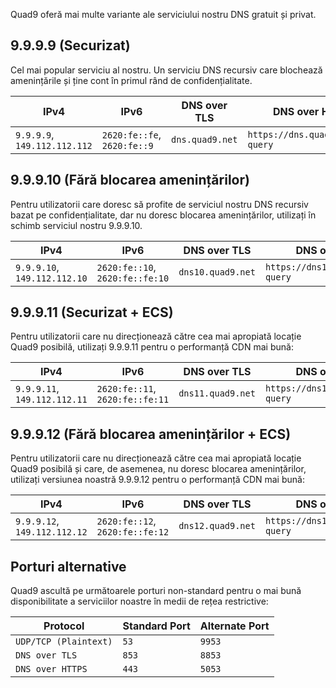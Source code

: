 Quad9 oferă mai multe variante ale serviciului nostru DNS gratuit și privat.

## 9.9.9.9 (Securizat)

Cel mai popular serviciu al nostru. Un serviciu DNS recursiv care blochează amenințările și ține cont în primul rând de confidențialitate.

| IPv4                        | IPv6                             | DNS over TLS    | DNS over HTTPS |
| --------------------------- | -------------------------------- | --------------- | -------------- |
| `9.9.9.9`, `149.112.112.112`| `2620:fe::fe`, `2620:fe::9`      | `dns.quad9.net` | `https://dns.quad9.net/dns-query` |

## 9.9.9.10 (Fără blocarea amenințărilor)

Pentru utilizatorii care doresc să profite de serviciul nostru DNS recursiv bazat pe confidențialitate, dar nu doresc blocarea amenințărilor, utilizați în schimb serviciul nostru 9.9.9.10. 

| IPv4                        | IPv6                             | DNS over TLS    | DNS over HTTPS |
| --------------------------- | -------------------------------- | --------------- | -------------- |
| `9.9.9.10`, `149.112.112.10`| `2620:fe::10`, `2620:fe::fe:10`  | `dns10.quad9.net` | `https://dns10.quad9.net/dns-query` |

## 9.9.9.11 (Securizat + ECS)

Pentru utilizatorii care nu direcționează către cea mai apropiată locație Quad9 posibilă, utilizați 9.9.9.11 pentru o performanță CDN mai bună:

| IPv4                        | IPv6                             | DNS over TLS    | DNS over HTTPS |
| --------------------------- | -------------------------------- | --------------- | -------------- |
| `9.9.9.11`, `149.112.112.11`| `2620:fe::11`, `2620:fe::fe:11`  | `dns11.quad9.net` | `https://dns11.quad9.net/dns-query` |

## 9.9.9.12 (Fără blocarea amenințărilor + ECS)

Pentru utilizatorii care nu direcționează către cea mai apropiată locație Quad9 posibilă și care, de asemenea, nu doresc blocarea amenințărilor, utilizați versiunea noastră 9.9.9.12 pentru o performanță CDN mai bună:

| IPv4                        | IPv6                             | DNS over TLS    | DNS over HTTPS |
| --------------------------- | -------------------------------- | --------------- | -------------- |
| `9.9.9.12`, `149.112.112.12`| `2620:fe::12`, `2620:fe::fe:12`  | `dns12.quad9.net` | `https://dns12.quad9.net/dns-query` |

## Porturi alternative

Quad9 ascultă pe următoarele porturi non-standard pentru o mai bună disponibilitate a serviciilor noastre în medii de rețea restrictive:

| Protocol                    | Standard Port      | Alternate Port 
| --------------------------- | ------------------ | ------------- | 
| `UDP/TCP (Plaintext)`       | `53`               | `9953` | 
| `DNS over TLS`              | `853`              | `8853` |
| `DNS over HTTPS`            | `443`              | `5053` |
